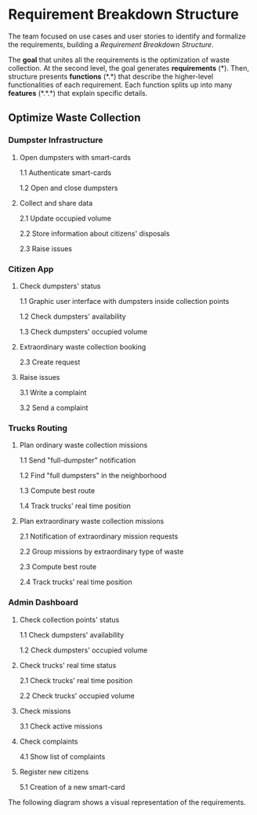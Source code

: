 # Requirement Breakdown Structure

The team focused on use cases and user stories to identify and formalize the requirements, building a _Requirement Breakdown Structure_.

The **goal** that unites all the requirements is the optimization of waste collection. At the second level, the goal generates **requirements** (\*). Then, structure presents **functions** (\*.\*) that describe the higher-level functionalities of each requirement. Each function splits up into many **features** (\*.\*.\*) that explain specific details.

## Optimize Waste Collection

### **Dumpster Infrastructure**

1. Open dumpsters with smart-cards

    1.1 Authenticate smart-cards

    1.2 Open and close dumpsters
    
2. Collect and share data

    2.1 Update occupied volume

    2.2 Store information about citizens' disposals

    2.3 Raise issues

### **Citizen App**

1. Check dumpsters' status

    1.1 Graphic user interface with dumpsters inside collection points

    1.2 Check dumpsters' availability

    1.3 Check dumpsters' occupied volume
    
2. Extraordinary waste collection booking

    2.3 Create request
    
3. Raise issues

    3.1 Write a complaint

    3.2 Send a complaint

### **Trucks Routing**

1. Plan ordinary waste collection missions

    1.1 Send "full-dumpster" notification

    1.2 Find "full dumpsters" in the neighborhood
    
    1.3 Compute best route

    1.4 Track trucks' real time position
    
2. Plan extraordinary waste collection missions

    2.1 Notification of extraordinary mission requests

    2.2 Group missions by extraordinary type of waste

    2.3 Compute best route

    2.4 Track trucks' real time position

### **Admin Dashboard**

1. Check collection points' status

    1.1 Check dumpsters' availability

    1.2 Check dumpsters' occupied volume
    
2. Check trucks' real time status

    2.1 Check trucks' real time position

    2.2 Check trucks' occupied volume

3. Check missions

    3.1 Check active missions
    
4. Check complaints

    4.1 Show list of complaints
    
5. Register new citizens

    5.1 Creation of a new smart-card

The following diagram shows a visual representation of the requirements.

<!--![Diagram Image Link](./requirement-breakdown-structure.pm.puml)-->